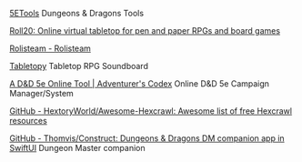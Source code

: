 
[5ETools](https://5e.tools/)
Dungeons & Dragons Tools

[Roll20: Online virtual tabletop for pen and paper RPGs and board games](https://roll20.net/)

[Rolisteam - Rolisteam](https://rolisteam.org/)

[Tabletopy](https://tabletopy.com/)
Tabletop RPG Soundboard

[A D&D 5e Online Tool | Adventurer's Codex](https://adventurerscodex.com/)
Online D&D 5e Campaign Manager/System

[GitHub - HextoryWorld/Awesome-Hexcrawl: Awesome list of free Hexcrawl resources](https://github.com/HextoryWorld/Awesome-Hexcrawl)

[GitHub - Thomvis/Construct: Dungeons & Dragons DM companion app in SwiftUI](https://github.com/Thomvis/Construct)
Dungeon Master companion
